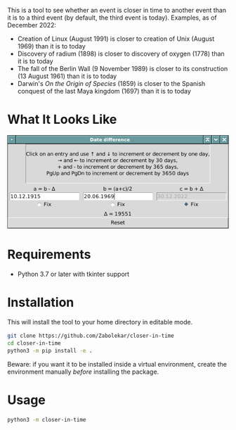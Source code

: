 This is a tool to see whether an event is closer in time to another event
than it is to a third event (by default, the third event is today). Examples, as of December 2022:

- Creation of Linux (August 1991) is closer to creation of Unix
(August 1969) than it is to today
- Discovery of radium (1898) is closer to discovery of oxygen (1778) than it is to today
- The fall of the Berlin Wall (9 November 1989) is closer to its construction (13 August 1961) than it is to today
- Darwin's *On the Origin of Species* (1859) is closer to the Spanish conquest of the last Maya kingdom (1697) than it is to today

# What It Looks Like

![Screenshot](screenshot.png)

# Requirements

- Python 3.7 or later with tkinter support

# Installation

This will install the tool to your home directory in editable mode.

```sh
git clone https://github.com/Zabolekar/closer-in-time
cd closer-in-time
python3 -m pip install -e .
```

Beware: if you want it to be installed inside a virtual environment,
create the environment manually *before* installing the package.

# Usage

```sh
python3 -m closer-in-time
```
